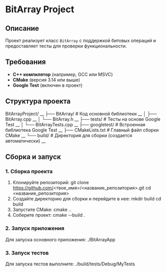 # BitArray Project

## Описание
Проект реализует класс `BitArray` с поддержкой битовых операций и предоставляет тесты для проверки функциональности.

## Требования
- **C++ компилятор** (например, GCC или MSVC)
- **CMake** (версия 3.14 или выше)
- **Google Test** (включен в проект)

## Структура проекта

BitArrayProject/ __
├── BitArray/ # Код основной библиотеки __
│ ├── BitArray.cpp __
│ └── BitArray.h __
├── tests/ # Тесты на основе Google Test __
│ └── BitArrayTests.cpp __
├── googletest/ # Встроенная библиотека Google Test __
├── CMakeLists.txt # Главный файл сборки CMake __
└── build/ # Директория для сборки (создается автоматически) __

## Сборка и запуск
### 1. Сборка проекта
1. Клонируйте репозиторий:
   git clone https://github.com/<твое_имя>/<название_репозитория>.git
   cd <название_репозитория>
2. Создайте директорию для сборки и перейдите в нее:
   mkdir build
   cd build
3. Запустите CMake:
   cmake ..
4. Соберите проект:
   cmake --build .


### 2. Запуск приложения
Для запуска основного приложения:
    ./BitArrayApp
### 3. Запуск тестов
Для запуска тестов выполните:
    ./build/tests/Debug/MyTests
